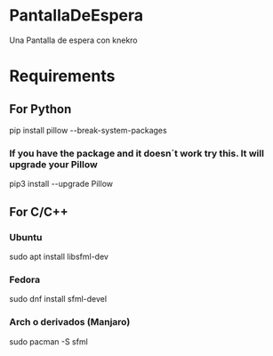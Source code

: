 # PantallaDeEspera
Una Pantalla de espera con knekro


# Requirements

## For Python
pip install pillow --break-system-packages

### If you have the package and it doesn´t work try this. It will upgrade your Pillow
pip3 install --upgrade Pillow  

## For C/C++
### Ubuntu
sudo apt install libsfml-dev

### Fedora
sudo dnf install sfml-devel

### Arch o derivados (Manjaro)
sudo pacman -S sfml








